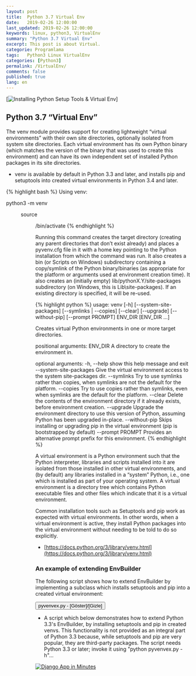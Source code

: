 ```yaml
---
layout: post
title:  Python 3.7 Virtual Env
date:   2019-02-26 12:00:00
last_updated: 2019-02-26 12:00:00
keywords: linux, python3, VirtualEnv
summary: "Python 3.7 Virtual Env"
excerpt: This post is about Virtual.
categorie: Programlama
tags:   Python3 Linux VirtualEnv
categories: [Python3]
permalink: /VirtualEnv/
comments: false
published: true
lang: en
---
```

 
<link rel="stylesheet" href="https://maxcdn.bootstrapcdn.com/bootstrap/3.3.7/css/bootstrap.min.css">
<!-- Opsiyonel tema -->
<link rel="stylesheet" href="https://maxcdn.bootstrapcdn.com/bootstrap/3.3.7/css/bootstrap-theme.min.css">

[![Installing Python Setup Tools & Virtual Env]({{base.url}}/images/venv/venv1.jpg)]

## Python 3.7 “Virtual Env”
The venv module provides support for creating lightweight “virtual environments” with their own site directories, optionally isolated from system site directories. Each virtual environment has its own Python binary (which matches the version of the binary that was used to create this environment) and can have its own independent set of installed Python packages in its site directories.

- venv is available by default in Python 3.3 and later, and installs pip and setuptools into created virtual environments in Python 3.4 and later.

{% highlight bash %}
Using venv:

python3 -m venv <DIR>
source <DIR>/bin/activate
{% endhighlight %}

Running this command creates the target directory (creating any parent directories that don’t exist already) and places a pyvenv.cfg file in it with a home key pointing to the Python installation from which the command was run. It also creates a bin (or Scripts on Windows) subdirectory containing a copy/symlink of the Python binary/binaries (as appropriate for the platform or arguments used at environment creation time). It also creates an (initially empty) lib/pythonX.Y/site-packages subdirectory (on Windows, this is Lib\site-packages). If an existing directory is specified, it will be re-used.

{% highlight python %}
usage: venv [-h] [--system-site-packages] [--symlinks | --copies] [--clear]
            [--upgrade] [--without-pip] [--prompt PROMPT]
            ENV_DIR [ENV_DIR ...]

Creates virtual Python environments in one or more target directories.

positional arguments:
  ENV_DIR               A directory to create the environment in.

optional arguments:
  -h, --help            show this help message and exit
  --system-site-packages
                        Give the virtual environment access to the system
                        site-packages dir.
  --symlinks            Try to use symlinks rather than copies, when symlinks
                        are not the default for the platform.
  --copies              Try to use copies rather than symlinks, even when
                        symlinks are the default for the platform.
  --clear               Delete the contents of the environment directory if it
                        already exists, before environment creation.
  --upgrade             Upgrade the environment directory to use this version
                        of Python, assuming Python has been upgraded in-place.
  --without-pip         Skips installing or upgrading pip in the virtual
                        environment (pip is bootstrapped by default)
  --prompt PROMPT       Provides an alternative prompt prefix for this
                        environment.
{% endhighlight %}

A virtual environment is a Python environment such that the Python interpreter, libraries and scripts installed into it are isolated from those installed in other virtual environments, and (by default) any libraries installed in a “system” Python, i.e., one which is installed as part of your operating system.
A virtual environment is a directory tree which contains Python executable files and other files which indicate that it is a virtual environment.

Common installation tools such as Setuptools and pip work as expected with virtual environments. In other words, when a virtual environment is active, they install Python packages into the virtual environment without needing to be told to do so explicitly.


* [https://docs.python.org/3/library/venv.html](https://docs.python.org/3/library/venv.html)

### An example of extending EnvBuilder

The following script shows how to extend EnvBuilder by implementing a subclass which installs setuptools and pip into a created virtual environment:

<script>
function myFunction() {
    if (document.getElementById('id01').style.display === 'none') {
        document.getElementById('id01').style.display='block';
    } else {
        document.getElementById('id01').style.display='none';
    }
}
</script>


<button  onclick="myFunction()">pyvenvex.py - [Göster]/[Gizle]</button> 

<div id="id01" style="display:none">

 {% highlight python  linenos=table %}

#
# Copyright (C) 2013 Vinay Sajip. New BSD License.
#
import os
import os.path
from subprocess import Popen, PIPE
import sys
from threading import Thread
from urllib.parse import urlparse
from urllib.request import urlretrieve
import venv

class ExtendedEnvBuilder(venv.EnvBuilder):
    """
    This builder installs setuptools and pip so that you can pip or
    easy_install other packages into the created environment.

    :param nodist: If True, setuptools and pip are not installed into the
                   created environment.
    :param nopip: If True, pip is not installed into the created
                  environment.
    :param progress: If setuptools or pip are installed, the progress of the
                     installation can be monitored by passing a progress
                     callable. If specified, it is called with two
                     arguments: a string indicating some progress, and a
                     context indicating where the string is coming from.
                     The context argument can have one of three values:
                     'main', indicating that it is called from virtualize()
                     itself, and 'stdout' and 'stderr', which are obtained
                     by reading lines from the output streams of a subprocess
                     which is used to install the app.

                     If a callable is not specified, default progress
                     information is output to sys.stderr.
    """

    def __init__(self, *args, **kwargs):
        self.nodist = kwargs.pop('nodist', False)
        self.nopip = kwargs.pop('nopip', False)
        self.progress = kwargs.pop('progress', None)
        self.verbose = kwargs.pop('verbose', False)
        super().__init__(*args, **kwargs)

    def post_setup(self, context):
        """
        Set up any packages which need to be pre-installed into the
        environment being created.

        :param context: The information for the environment creation request
                        being processed.
        """
        os.environ['VIRTUAL_ENV'] = context.env_dir
        if not self.nodist:
            self.install_setuptools(context)
        # Can't install pip without setuptools
        if not self.nopip and not self.nodist:
            self.install_pip(context)

    def reader(self, stream, context):
        """
        Read lines from a subprocess' output stream and either pass to a progress
        callable (if specified) or write progress information to sys.stderr.
        """
        progress = self.progress
        while True:
            s = stream.readline()
            if not s:
                break
            if progress is not None:
                progress(s, context)
            else:
                if not self.verbose:
                    sys.stderr.write('.')
                else:
                    sys.stderr.write(s.decode('utf-8'))
                sys.stderr.flush()
        stream.close()

    def install_script(self, context, name, url):
        _, _, path, _, _, _ = urlparse(url)
        fn = os.path.split(path)[-1]
        binpath = context.bin_path
        distpath = os.path.join(binpath, fn)
        # Download script into the env's binaries folder
        urlretrieve(url, distpath)
        progress = self.progress
        if self.verbose:
            term = '\n'
        else:
            term = ''
        if progress is not None:
            progress('Installing %s ...%s' % (name, term), 'main')
        else:
            sys.stderr.write('Installing %s ...%s' % (name, term))
            sys.stderr.flush()
        # Install in the env
        args = [context.env_exe, fn]
        p = Popen(args, stdout=PIPE, stderr=PIPE, cwd=binpath)
        t1 = Thread(target=self.reader, args=(p.stdout, 'stdout'))
        t1.start()
        t2 = Thread(target=self.reader, args=(p.stderr, 'stderr'))
        t2.start()
        p.wait()
        t1.join()
        t2.join()
        if progress is not None:
            progress('done.', 'main')
        else:
            sys.stderr.write('done.\n')
        # Clean up - no longer needed
        os.unlink(distpath)

    def install_setuptools(self, context):
        """
        Install setuptools in the environment.

        :param context: The information for the environment creation request
                        being processed.
        """
        url = 'https://bitbucket.org/pypa/setuptools/downloads/ez_setup.py'
        self.install_script(context, 'setuptools', url)
        # clear up the setuptools archive which gets downloaded
        pred = lambda o: o.startswith('setuptools-') and o.endswith('.tar.gz')
        files = filter(pred, os.listdir(context.bin_path))
        for f in files:
            f = os.path.join(context.bin_path, f)
            os.unlink(f)

    def install_pip(self, context):
        """
        Install pip in the environment.

        :param context: The information for the environment creation request
                        being processed.
        """
        url = 'https://raw.github.com/pypa/pip/master/contrib/get-pip.py'
        self.install_script(context, 'pip', url)

def main(args=None):
    compatible = True
    if sys.version_info < (3, 3):
        compatible = False
    elif not hasattr(sys, 'base_prefix'):
        compatible = False
    if not compatible:
        raise ValueError('This script is only for use with '
                         'Python 3.3 or later')
    else:
        import argparse

        parser = argparse.ArgumentParser(prog=__name__,
                                         description='Creates virtual Python '
                                                     'environments in one or '
                                                     'more target '
                                                     'directories.')
        parser.add_argument('dirs', metavar='ENV_DIR', nargs='+',
                            help='A directory to create the environment in.')
        parser.add_argument('--no-setuptools', default=False,
                            action='store_true', dest='nodist',
                            help="Don't install setuptools or pip in the "
                                 "virtual environment.")
        parser.add_argument('--no-pip', default=False,
                            action='store_true', dest='nopip',
                            help="Don't install pip in the virtual "
                                 "environment.")
        parser.add_argument('--system-site-packages', default=False,
                            action='store_true', dest='system_site',
                            help='Give the virtual environment access to the '
                                 'system site-packages dir.')
        if os.name == 'nt':
            use_symlinks = False
        else:
            use_symlinks = True
        parser.add_argument('--symlinks', default=use_symlinks,
                            action='store_true', dest='symlinks',
                            help='Try to use symlinks rather than copies, '
                                 'when symlinks are not the default for '
                                 'the platform.')
        parser.add_argument('--clear', default=False, action='store_true',
                            dest='clear', help='Delete the contents of the '
                                               'environment directory if it '
                                               'already exists, before '
                                               'environment creation.')
        parser.add_argument('--upgrade', default=False, action='store_true',
                            dest='upgrade', help='Upgrade the environment '
                                               'directory to use this version '
                                               'of Python, assuming Python '
                                               'has been upgraded in-place.')
        parser.add_argument('--verbose', default=False, action='store_true',
                            dest='verbose', help='Display the output '
                                               'from the scripts which '
                                               'install setuptools and pip.')
        options = parser.parse_args(args)
        if options.upgrade and options.clear:
            raise ValueError('you cannot supply --upgrade and --clear together.')
        builder = ExtendedEnvBuilder(system_site_packages=options.system_site,
                                       clear=options.clear,
                                       symlinks=options.symlinks,
                                       upgrade=options.upgrade,
                                       nodist=options.nodist,
                                       nopip=options.nopip,
                                       verbose=options.verbose)
        for d in options.dirs:
            builder.create(d)

if __name__ == '__main__':
    rc = 1
    try:
        main()
        rc = 0
    except Exception as e:
        print('Error: %s' % e, file=sys.stderr)
    sys.exit(rc)
{% endhighlight %}
</div>

- A script which below demonstrates how to extend Python 3.3's EnvBuilder, by installing setuptools and pip in created venvs. This functionality is not provided as an integral part of Python 3.3 because, while setuptools and pip are very popular, they are third-party packages. The script needs Python 3.3 or later; invoke it using "python pyvenvex.py -h"…



[![Django App in Minutes]({{base.url}}/images/venv/venv2.jpg)](http://vdemir.github.io/Django_App)


<script src="https://ajax.googleapis.com/ajax/libs/jquery/1.11.2/jquery.min.js"></script> 
<script src="https://maxcdn.bootstrapcdn.com/bootstrap/3.3.7/js/bootstrap.min.js"></script>









